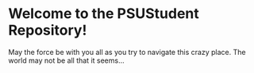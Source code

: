 # Welcome to the PSUStudent Repository!
May the force be with you all as you try to navigate this crazy place.
The world may not be all that it seems...
